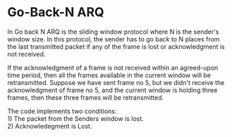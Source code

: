 <h1>Go-Back-N ARQ</h1>
<p>In Go back N ARQ is the sliding window protocol where N is the sender's window size. In this protocol, the sender has to go back to N places from the last transmitted packet if any of the frame is lost or acknowledgment is not received.</p>
<p>If the acknowledgment of a frame is not received within an agreed-upon time period, then all the frames available in the current window will be retransmitted. Suppose we have sent frame no 5, but we didn't receive the acknowledgment of frame no 5, and the current window is holding three frames, then these three frames will be retransmitted.</p>
<p>The code implements two conditions:<br/> 1) The packet from the Senders window is lost.<br/>2) Acknowledegment is Lost.
</p>
